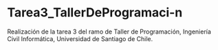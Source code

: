 # Tarea3_TallerDeProgramaci-n
Realización de la tarea 3 del ramo de Taller de Programación, Ingeniería Civil Informática, Universidad de Santiago de Chile.
